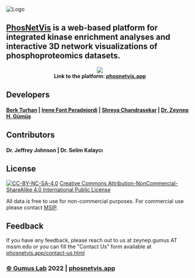 
![Logo](https://i.hizliresim.com/l6cau2g.png)

## [PhosNetVis](https://phosnetvis.app) is a web-based platform for integrated kinase enrichment analyses and interactive 3D network visualizations of phosphoproteomics datasets. 

<p align="center">
  <img src="https://i.hizliresim.com/5uvbaww.gif" />
  <br>
  <b> Link to the platform: <a href="https://phosnetvis.app">phosnetvis.app</a></b>
</p>

## Developers

#### [Berk Turhan](https://www.github.com/turhanberk) | [Irene Font Peradejordi](https://github.com/IreneFP) | [Shreya Chandrasekar](https://github.com/sap344) | [Dr. Zeynep H. Gümüş](https://github.com/zeynepcim)  


## Contributors

#### Dr. Jeffrey Johnson | Dr. Selim Kalaycı


## License

[![CC-BY-NC-SA-4.0](https://i.creativecommons.org/l/by-nc-sa/4.0/80x15.png)](https://creativecommons.org/licenses/by-nc-sa/4.0/legalcode)
[Creative Commons Attribution-NonCommercial-ShareAlike 4.0 International Public License](https://creativecommons.org/licenses/by-nc-sa/4.0/legalcode)

All data is free to use for non-commercial purposes. For commercial use please contact [MSIP](https://ip.mountsinai.org/).


## Feedback

If you have any feedback, please reach out to us at zeynep.gumus AT mssm.edu or you can fill the "Contact Us" form available at [phosnetvis.app/contact-us.html](https://phosnetvis.app/contact-us.html)

### [© Gumus Lab](https://gumuslab.github.io) 2022 | [phosnetvis.app](https://phosnetvis.app)
